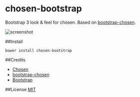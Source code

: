 chosen-bootstrap
================

Bootstrap  3 look &amp; feel for chosen. Based on [bootstrap-chosen](https://github.com/alxlit/bootstrap-chosen).

![screenshot](https://raw.github.com/dbtek/chosen-bootstrap/master/screenshot.jpg)

##Install
```
bower install chosen-bootstrap
```

##Credits
- [Chosen](https://github.com/harvesthq/chosen)  
- [bootstrap-chosen](https://github.com/alxlit/bootstrap-chosen)  
- [Bootstrap](http://getbootstrap.com)  

##License
[MIT](http://opensource.org/licenses/MIT)
